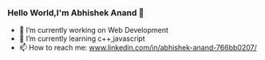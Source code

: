 ### Hello World,I'm Abhishek Anand 👋
- 🔭 I’m currently working on Web Development
- 🌱 I’m currently learning c++,javascript
- 📫 How to reach me: www.linkedin.com/in/abhishek-anand-766bb0207/
